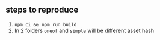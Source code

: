 ## steps to reproduce

1. `npm ci && npm run build`
2. In 2 folders `oneof` and `simple` will be different asset hash
